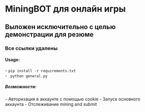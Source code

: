 <h1>MiningBOT для онлайн игры</h1>
<h2>Выложен исключительно с целью демонстрации для резюме</h2>
<h3>Все ссылки удалены</h3>

<h4>Usage: </h4>
- <code>pip install -r requirements.txt </code><br>
- <code> python general.py </code>

<h5>Возможности: </h5>
- Авторизация в аккаунте с помощью cookie
- Запуск основного аккаунта
- Отслеживание mining and submit